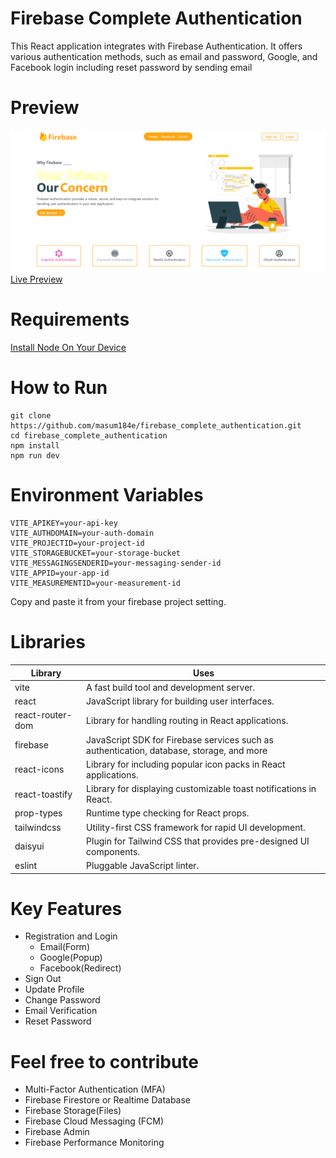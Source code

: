 # Firebase Complete Authentication
This React application integrates with Firebase Authentication. It offers various authentication methods, such as email and password, Google, and Facebook login including reset password by sending email

# Preview
<img src="/preview.png">
<a href="https://auth-89be2.firebaseapp.com" target="_blank">Live Preview</a> 

# Requirements
[Install Node On Your Device](https://nodejs.org/)

# How to Run
```
git clone https://github.com/masum184e/firebase_complete_authentication.git
cd firebase_complete_authentication
npm install
npm run dev
```

# Environment Variables
```
VITE_APIKEY=your-api-key
VITE_AUTHDOMAIN=your-auth-domain
VITE_PROJECTID=your-project-id
VITE_STORAGEBUCKET=your-storage-bucket
VITE_MESSAGINGSENDERID=your-messaging-sender-id
VITE_APPID=your-app-id
VITE_MEASUREMENTID=your-measurement-id
```
Copy and paste it from your firebase project setting.

# Libraries
|          Library          |                                           Uses                                             |
| ------------------------- |--------------------------------------------------------------------------------------------|
| vite                      | A fast build tool and development server.                                                  |
| react                     | JavaScript library for building user interfaces.                                           |
| react-router-dom          | Library for handling routing in React applications.                                        |
| firebase                  | JavaScript SDK for Firebase services such as authentication, database, storage, and more   |
| react-icons               | Library for including popular icon packs in React applications.                            |
| react-toastify            | Library for displaying customizable toast notifications in React.                          |
| prop-types                | Runtime type checking for React props.                                                     |
| tailwindcss               | Utility-first CSS framework for rapid UI development.                                      |
| daisyui                   | Plugin for Tailwind CSS that provides pre-designed UI components.                          |
| eslint                    | Pluggable JavaScript linter.                                                               |

# Key Features
- Registration and Login
    - Email(Form)
    - Google(Popup)
    - Facebook(Redirect)
- Sign Out
- Update Profile
- Change Password
- Email Verification
- Reset Password

# Feel free to contribute
- Multi-Factor Authentication (MFA)
- Firebase Firestore or Realtime Database
- Firebase Storage(Files)
- Firebase Cloud Messaging (FCM)
- Firebase Admin
- Firebase Performance Monitoring
